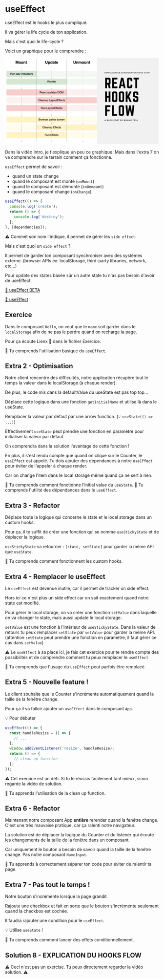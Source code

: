 # useEffect

useEffect est le hooks le plus compliqué.

Il va gérer le life cycle de ton application.

Mais c'est quoi le life-cycle ?

Voici un graphique pour le comprendre :

<img src="../../../public/assets/react-hooks-flow.png" alt="react hooks flow" />

Dans la vidéo Intro, je t'explique un peu ce graphique. Mais dans l'extra 7
on va comprendre sur le terrain comment ça fonctionne.

`useEffect` permet de savoir :

- quand un state change
- quand le composant est monté (`onMount`)
- quand le composant est démonté (`onUnmount`)
- quand le composant change (`onChange`)

```js
useEffect(() => {
  console.log('create');
  return () => {
    console.log('destroy');
  };
}, [dependencies]);
```

⚠️ Commet son nom l'indique, il permet de gérer les `side effect`.

Mais c'est quoi un `side effect` ?

Il permet de garder ton composant synchroniser avec des systèmes externe.
(browser APIs ex: localStorage, third-party libraries, network, etc...)

Pour update des states basée sûr un autre state tu n'as pas besoin d'avoir de useEffect.

[📖 useEffect BETA](https://beta.reactjs.org/apis/react/useEffect)

[📖 useEffect](https://reactjs.org/docs/hooks-reference.html#useeffect)

## Exercice

Dans le composant `Hello`, on veut que le `name` soit garder dans le `localStorage`
afin de ne pas le perdre quand on recharge la page.

Pour ça écoute Lienx 🦁 dans le fichier Exercice.

💌 Tu comprends l'utilisation basique du `useEffect`.

## Extra 2 - Optimisation

Notre client rencontre des difficultés, notre application récupère tout le temps la valeur
dans le localStorage (à chaque render).

De plus, le code mis dans la defaultValue du useState est pas top top...

Déplace cette logique dans une fonction `getInitialName` et utilise là dans le useState.

Remplacer la valeur par défaut par une arrow function. (💡 `useState(() => ...)`)

Effectivement `useState` peut prendre une fonction en paramètre pour initialiser
la valeur par défaut.

On comprendra dans la solution l'avantage de cette fonction !

En plus, il s'est rendu compte que quand on clique sur le Counter, le `useEffect`
est appelé. Tu dois ajouter des dépendances à notre `useEffect`
pour éviter de l'appeler à chaque render.

Car on change l'item dans le local storage même quand ça ne sert à rien.

💌 Tu comprends comment fonctionne l'initial value du `useState`.
💌 Tu comprends l'utilité des dépendances dans le `useEffect`.

## Extra 3 - Refactor

Déplace toute la logique qui concerne le state et le local storage dans un custom hooks.

Pour ça, il te suffit de créer une fonction qui se nomme `useStickyState` et de
déplacer la logique.

`useStickyState` va retourner : `[state, setState]` pour garder la même API que `useState`.

💌 Tu comprends comment fonctionnent les custom hooks.

## Extra 4 - Remplacer le useEffect

Le `useEffect` est devenue inutile, car il permet de tracker un side effect.

Hors ici ce n'est plus un side effect car on sait exactement quand notre state est
modifié.

Pour gérer le local storage, on va créer une fonction `setValue` dans laquelle on va
changer le state, mais aussi update le local storage.

`setValue` est une fonction à l'intérieur de `useStickyState`. Dans la valeur de retours
tu peux remplacer `setState` par `setValue` pour garder la même API. (attention `setState`
peut prendre une fonction en paramètre, il faut gérer ce cas dans `setValue`)

⚠️ Le `useEffect` à sa place ici, je fais cet exercice pour te rendre
compte des possibilités et de comprendre comment tu peux remplacer le `useEffect`

💌 Tu comprends que l'usage du `useEffect` peut parfois être remplacé.

## Extra 5 - Nouvelle feature !

Le client souhaite que le Counter s'incrémente automatiquement quand la taille de la fenêtre change.

Pour ça il va falloir ajouter un `useEffect` dans le composant `App`.

💡 Pour débuter

```js
useEffect(() => {
  const handleResize = () => {
    // ...
  };
  window.addEventListener('resize', handleResize);
  return () => {
    // clean up function
  };
});
```

⚠️ Cet exercice est un défi. Si tu le réussis facilement tant mieux, sinon regarde
la vidéo de solution.

💌 Tu apprends l'utilisation de la clean up function.

## Extra 6 - Refactor

Maintenant notre composant App **entière** rerender quand la fenêtre change. C'est une très
mauvaise pratique, car ça ralenti notre navigateur.

La solution est de déplacer la logique du Counter et du listener qui écoute les changements
de la taille de la fenêtre dans un composant.

Car uniquement le bouton a besoin de savoir quand la taille de la fenêtre change. Pas notre composant `NameInput`.

💌 Tu apprends à correctement séparer ton code pour éviter de ralentir ta page.

## Extra 7 - Pas tout le temps !

Notre bouton s’incrémente lorsque la page grandit.

Rajoute une checkbox et fait en sorte que le bouton s'incrémente
seulement quand la checkbox est cochée.

Il faudra rajouter une condition pour le `useEffect`.

💡 Utilise `useState` !

💌 Tu comprends comment lancer des effets conditionnellement.

## Solution 8 - EXPLICATION DU HOOKS FLOW

⚠️ Ceci n'est pas un exercise. Tu peux directement regarder la vidéo solution. ⚠️

